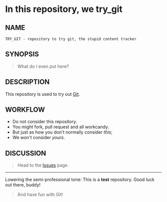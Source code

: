 In this repository, we
try_git
=======

NAME
----
    TRY_GIT - repository to try git, the stupid content tracker

SYNOPSIS
--------
> What do I even put here?

DESCRIPTION
-----------
This repository is used to try out [Git](http://git-scm.com).

WORKFLOW
--------
* Do not consider this repository.
* You might fork, pull request and all workcandy.
 * But just as how you don't normally consider _this_;
 * We won't consider _yours_.

DISCUSSION
----------
> Head to the [Issues](https://github.com/whisperity/try_git/issues) page.

----

Lowering the semi-professional tone:
This is a **test** repository. Good luck out there, buddy!

> And have fun with Git!